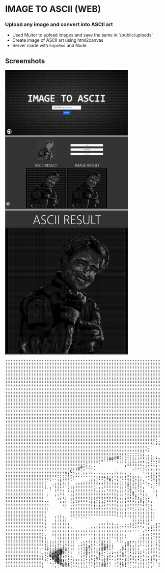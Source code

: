 # IMAGE TO ASCII (WEB)

### Upload any image and convert into ASCII art

- Used Multer to upload images and save the same in '/public/uploads'
- Create image of ASCII art using html2canvas
- Server made with Express and Node

## Screenshots

<img src="./screenshots/ss1.jpeg" alt="Screenshot1" width="400px">
<img src="./screenshots/ss2.jpeg" alt="Screenshot2" width="400px">
<img src="./screenshots/ss3.jpg" alt="Screenshot3" width="400px">


<pre style="
line-height: 4.5px;
letter-spacing: 1.35px
font-size: 4.95px">
------------------------------------------------------------------------------------------------------------------------------------------------------
------------------------------------------------------------------------------------------------------------------------------------------------------
------------------------------------------------------------------------------------------------------------------------------------------------------
------------------------------------------------------------------------------------------------------------------------------------------------------
------------------------------------------------------------------------------------------------------------------------------------------------------
------------------------------------------------------------------------------------------------------------------------------------------------------
------------------------------------------------------------------------------------------------------------------------------------------------------
-----------------------------------------------------------------------------------------*------------------------------------------------------------
-----------------------------------------------------------------------------------------------:-..--::-:---------------------------------------------
------------------------------------------------------------------------------------------*:----:--.*.::-::-------------------------------------------
--------------------------------------------------------------------------------------:.--.---.-----**-.--ee*-----------------------------------------
-------------------------------------------------------------------------------------:.e:-*--:*:*:::-:-.--:ee*----------------------------------------
-----------------------------------------------------------------------------------.:.-:----::**--::::--.--::ee---------------------------------------
--------------------------------------------------------------------------------...-::-:----::**-ee:-:.------eee:-------------------------------------
------------------------------------------------------------------------------.-::*:-:-.e-:*e:--:*:--**:-----*:*e*------------------------------------
---------------------------------------------------------------------------..-.:*::.-:*-:**--:.-:-:-. --...-.--::ee:----------------------------------
-----------------------------------------------------------------------------  -:-.-.-*:- .:-:--*- ..:-:.. ..-..-:ee:---------------------------------
-------------------------------------------------------------------------::.:::--.....---.--..-::-. .-▒*:.   .--.-::*---------------------------------
-------------------------------------------------------------------------..---:. ....:*-.. .:-.-:-. .--▒.-    .  .-*:*.-------------------------------
-------------------------------------------------------------------------:--*--......---..-----  -  .---       .--:***::**----------------------------
------------------------------------------------------------------------- :e-.::--.:-.-.::-. . .- .-**-         -*:-:**::**:--------------------------
------------------------------------------------------------------------. .: ---:-..----.. -..-:.--.:*:          ..-e*:*:**::-------------------------
----------------------------------------------------------------------....-.-e*: --.-.-....e:*..  ..-::-          .:-*e*:-*:*:------------------------
----------------------------------------------------------------------..--:. --: ....::::::-.........**-.. .     .--:-▒▒▒:*::e------------------------
----------------------------------------------------------------------.:::..-:-...  .- -:-.......-.-.::::-...     .-**▒#ee--:*:-----------------------
----------------------------------------------------------------------..-. e**:-.   ...-........------::::-...     -.**#e**-**e-----------------------
---------------------------------------------------------------------.:*..:..  ..-   .---...------:--:::*::--..     -*:▒*ee-:**:----------------------
---------------------------------------------------------------------:: -.-  .  ..-- .-....--::--:::-:*:**::--..   .--e:#*@*.*:#----------------------
--------------------------------------------------------------------.:.:-..       .. ---.--::::::***::e****:::--..   -:*@##▒--e*----------------------
------------------------------------------------------------------------..    .  . .-.-.--::::******:*e:****::::-..  --e▒#▒▒...:e---------------------
---------------------------------------------------------------------:-...    .  .  -...-::*************:****:::::-. .::-#*ee. :*---------------------
-------------------------------------------------------------------.---.--. .    .....--::*********e***e*:********:-. -:*eee:- ::---------------------
--------------------------------------------------------------------:..-.--.      --.-::**************ee***********:-.-***e:e:-.e---------------------
---------------------------------------------------------------------.--:---..  ...--:**ee***********e*eee**********:*:**-::::..e---------------------
-------------------------------------------------------------------.- ::*::-- ..-:-::**e*************e**ee**********::::*--:::- ▒---------------------
-------------------------------------------------------------------..-:--:-:-.  ---:**e*****eeeeee***eeeee*:**********:--*.-::. e---------------------
-------------------------------------------------------------------: .:-:----.  :::*ee***eeeee▒▒▒eeeeeeeeee**:*****e**:::*.-.:.-▒---------------------
------------------------------------------------------------------.- :-:*:---. --:********::::*ee▒▒eeeee***e**:****e**e*:e*---..▒---------------------
------------------------------------------------------------------   .-*:.---. -:******:....---::*eeeeee******::**ee***:-e▒--- -*---------------------
-----------------------------------------------------------------..  --*--:--.--:*****::--.--..----:**eee******:**ee**e:-▒▒*--.::---------------------
-----------------------------------------------------------------.-. .:*-:-:-.-:****:::*:-:****--....-:ee**********e***--@@*..-*:---------------------
-----------------------------------------------------------------*.. .:---::-.-::**::::*:..----*e:-..-:eeeeee*********:::#e*- :▒:---------------------
-----------------------------------------------------------------*:   -.:--*-.-::***::**:-:**-.--**-.-**eeeeeee***ee**-*▒▒e:..▒-----------------------
------------------------------------------------------------------:...----.*::::::***:***::eee*-.**:::**eeeeeeee*e▒e*::e#ee--:e:----------------------
-----------------------------------------------------------------:.. ..---.:::::::********::eee:--*:::*********ee▒#▒*.*:e:*:.*e-----------------------
-----------------------------------------------------------------:..:-.----:*:::::*********:ee**:*e:-:e***:-.-:e###▒:-*▒e::e:ee-----------------------
-------------------------------------------------------------------.....---:::::::*****eeee**eee***::*▒e*:. . .-▒##▒-.:e▒*-e-:------------------------
-------------------------------------------------------------------.....:--:::::::***eee▒▒▒▒eeeee*:*:e#e:-:ee:..-*▒▒---*:**e--------------------------
-----------------------------------------------------------------::..:..-.-:::::::***eee▒▒▒▒eeee*:::*e▒e:*..-*e:.:**.:*****:*-------------------------
-----------------------------------------------------------------.---..-..:::::::::**eeee▒eeee**::::*ee***--..-e:--*-:-:-**---------------------------
------------------------------------------------------------------.-- --.-:::*::::::****eeeee▒▒ee*:*******:**:-.*-:-::-::*----------------------------
-------------------------------------------------------------.----::..::-:::*****::::::****:**eee***eee**e**▒e:.--**::e**:----------------------------
-------------------------------------------------------------.****▒:.-::-::******:-::*::::**e*::::**ee▒**e▒▒ee*.:****:-*-:----------------------------
-------------------------------------------------------------.:    ..-:-::::::***::****::***e***:::e▒▒▒**▒▒▒▒e*******--*:-----------------------------
------------------------------------------------------------- -     .::--::::::**:*****:-:::**:ee***▒▒▒e*▒▒▒ee▒▒*::--**:------------------------------
------------------------------------------------------------.       -::-:::-::::*:*****::-::::*:eeeeeeeee▒▒▒▒eee::::*::-------------------------------
-----------------------------------------------------------...      .::---::::::*:***--:::::*:*:.:e▒##ee*e▒▒▒▒e:--.-----------------------------------
----------------------------------------------------------- ..      .::.--:::::::*ee*:..-::****:.-e▒##**:ee▒eee--.------------------------------------
----------------------------------------------------------.....     .-:------::::*ee**---.--****:.-:::::.eeee▒e---------------------------------------
---------------------------------------------------------.....-.     .-----::::::*eee*:.**:-.-**::::*e**-*e*▒#:---------------------------------------
---------------------------------------------------------.....-...    --.--:::::-*e*e*:--▒e▒-..-::::*e*:-***▒▒----------------------------------------
-------------------------------------------------------..  ..---...   ....--::::-*e***::--*#e▒:..--::**:-***▒:----------------------------------------
-------------------------------------------------------     ..---....   ..-------****e*::-..▒#▒*-..-:::-:**ee-----------------------------------------
-------------------------------------------------------.      .----....   .------:*******::--:▒▒▒e-.-:::::*e------------------------------------------
-------------------------------------------------------.       .-----....  .-----:*::*e***:*e:--ee:-e*::**e:------------------------------------------
-------------------------------------------------------.        ..----....  .----::::*ee*****ee*:-:****e*e:-------------------------------------------
----------------------------------------------------::            ..---..    .--.-::::ee**::::*******e▒e▒:--------------------------------------------
----------------------------------------------------:.              .......   .-..---:*ee**::::****ee▒e▒*---------------------------------------------
-----------------------------------------------..........            .......   ....--:*ee**::::***e▒▒ee*----------------------------------------------
---------------------------------------------:-:...........         ..--.-...   -...--*eee*******eee*e:-----------------------------------------------
------------------------------------------:e::--.............      ..-....---     ..--:*ee**eee*****e*------------------------------------------------
----------------------------------------ee**-.......--....---...   .-...  :---.    -.--*eeeeee******--------------------------------------------------
--------------------------------------:::::............-...-----........ .-......  .---:**ee****:**---------------------------------------------------
-------------------------------------*     .........--..-----.----.-...  -... .-:-....--:****:::*:----------------------------------------------------
--------------------------------:---.          ..-----.....----..--..--. -....ee:.: ..-.-::*:::::-----------------------------------------------------
-------------------------------:.             .------........----......-.-...-#*- :.---**.--:::-------------------------------------------------------
------------------------------: ...           .-------.---.   ..----.....-...-e*:.:--. *@-.-...::-----------------------------------------------------
-----------------------------e-:-.              --------....     ...... .-....-ee::--. -@▒▒▒@e..**:---------------------------------------------------
----------------------------e*:---.              .----........     .....--. .. :▒*:-:---##:*▒▓*..*e*--------------------------------------------------
--------------------------::...           .       .-..........    .-:-.--.  ..  .. -:*::▒:.-*@#-. -:*:------------------------------------------------
-------------------------e--:-....        .... .     .........    .------.   ..    .:***:..::e▒@e  .-::-----------------------------------------------
------------------------:--.. ................. .     .........    .----..      .    .----:**e▒:e#: ..-:----------------------------------------------
-----------------------*:......    .--.. .........     ....--..    ..-...        .      .-:*e▒:.-▒▓...  -:--------------------------------------------
--------------------------................ ....-....  ..--:--.. ..  .....   ..            -*ee:..e▓*..:-.---------------------------------------------
--------------------....-..--      ....  .-....--.... .-:::-... ..   ...  ....           ...-::**▒▓e.-***-:-------------------------------------------
------------------.....---.      ..-:**:.  .-..---...  .-----.. ...      ...  ..     ......-:*:::#▓e..-.-***:-----------------------------------------
-----------------.  ..---.      ....--:*e:-. ----:-...  .----.. .-..    ...   .. ...... ....-*▒▒#@@e.. . :-:e-----------------------------------------
----------------.   .----       .... ......--..:::-....  -::-....-....  ..           .... ..--*e▒#@-.. . .--*:----------------------------------------
----------------   ..:-.-   ..------..----..-.---::-..-. .:--....--......             ....  .-:*e#▒ --... .-:e:---------------------------------------
---------------.  ..-:-.-  -----------------..-:-.-:. .-. -----. .-..... ..            .....  -*e#:..--......:e---------------------------------------
---------------.  ..::-.-..-----------------..-*::-:-  ....:-.    .-.................   .......-**:--------..-*▒--------------------------------------
---------------. . -::- -..--------...------..-*-::--.  ..        .--...      ..........  .....--:::-------..-*▒*-------------------------------------
---------------... -:-- ..--------....------..-:-.::-.   .         --...           ....... ....---:::------..-:e▒-------------------------------------
---------------  . ---. ..:-------.....----...-:: -:-.   ..        .--------...      ...........--:**--...-...*▒:*------------------------------------
---------------    ---- ..:--------....----...-:*..--.   ..        .----::::::::-.      .... ..----:*:-...----:▒*-*-----------------------------------
--------------- .  -.--  .:---------....---...--:: -:-.  ..        .-----:::::::*::.      ..  .:---:**--..--. -:eee:----------------------------------
--------------- .  ..--  .:----------..----...--:* .--.   .        .     ...--:::***:-        .::.-::*:--.-.   -***▒----------------------------------
--------------- .  ..--  .:----------------...--:*- -:.   .               ....--::***e*.      -*:..::*-----    -:-*::---------------------------------
--------------- .  ...-. .:----------------....-:::..--.  .               ....--::**eeee-    .-*:..:-*-..-...---::-:----------------------------------
---------------     ..-. .:----------------....--:*-.-:.                  ....--*:***e▒▒▒*.  --*:..:-::.....---:*:.-----------------------------------
---------------     ..-. .:-----::---------....---::..:-            ..---...---:e::*ee▒▒▒▒* .--*-..:--:.. ..----:*▒.----------------------------------
---------------..    ... -:-----:::--:-----....---:::.--.         ..--::::-:::::-::**ee▒▒#▒.---*-..:.-:.. ..-.-:e▒▒▒:---------------------------------
-----------------    ... .::----:::::::----....---::*-.-.         .--::::**::::::::**ee▒▒##----*-..-.-*-.  .-..-e###e---------------------------------
-----------------     .. -:-:----::::::----....----:::.-.         .-----:**:::**:::*eeee▒▒#.---:-..-..:-.  .....:e▒##---------------------------------
-----------------     .. .:------::::::----....------:--.         .-.--.:*e::***::::*eee▒#e.-..:-. -..--.  .--..--e▒#:--------------------------------
----------------.      . .-------:::::-----....-------:..          -..--.-*::*:*:::**ee▒#@::-..:-. -..--.  .------*e▒*--------------------------------
----------------.      . .--------:::------....-----..--.          .-..-.-:--*::*::*ee▒▒#*:::-.-.. ....-.  .-....*:e▒e--------------------------------
----------------.        ------------------....---.....-..           ..  .-.-*-::::*e▒##*-:-:-.-.  ....-.  .-.--..:*e▒--------------------------------
----------------.        ---------------.--.....-.........                . .--:-:**e#@#-.--:..-.. ......  -:.--..*::e:-------------------------------
----------------         ------------------...............                   .-:-:**ee#▒.-.-*- ..  ... ..  :: -:-.*ee*--------------------------------
----------------         ------------------...............                    ----*eee▒: ..--::-:...       **.-e*-**▒:.-------------------------------
----------------    ..   ------------------...............                    .. .-*eee  ..:▒-:---**:---:***▒:-ee**e#*:-------------------------------
---------------.   ....  ------------------...............        .  ...          .-▒#   ..-▒▒:.:--.-----:::ee:*▒e-*eee-------------------------------
---------------.   ..... --.-.-..            .  ... ......       .......           .▒-   ...:e▒:.*e*-*▒e*e*-*ee:*e-*▒e*-------------------------------
---------------.   ..... .                       .........      .....-..    .     ..*.   .. -::*--*::-:▒▒*ee****::-.-.:-------------------------------
---------------.   .....                         ........      ......-..    ........-    .. ....--..---:*****eeeee-:e:*-------------------------------
---------------.   .....               .         ...-...     ........-...  .-:-------   .-  ............----::**eee::**-------------------------------
---------------.  .......            .....      ...---..   .--......--...  .:*:::***-   .-  ...     .........--::*e▒*:e.------------------------------
---------------.  .......           ........  ....----..  ---......--....  -:****ee*-   .--   .       .   .....-::-*▒**-------------------------------
---------------.  .......          .............-----.. .-:--.....---..-...-****e▒e*-   .-.               ......-::.e▒:*------------------------------
---------------.  ........       ...........-----::--. .:::--......-----....*e**▒#▒*. . .-.               .---..--:::e▒*------------------------------
---------------.  .........    ..............-------. .::::--......------. .:e**▒##*.  --:-     . .........-:::**::-.*#e------------------------------
---------------.  ..................................  -::---........-----. .:ee:e##:....-*:.......-------::*eee▒▒▒▒e::##------------------------------
---------------   ...............................    .------........------ .:*e*e#@:.. ..:-.........--..---::***e▒##*-#@------------------------------
---------------   ...........................        ..-----........------ .-:e**▒#...-..-...........----------:*▒##:-e@------------------------------
---------------   ............................       ...----.........----- .-:*e:▒:.. ...--...........--:::::***ee▒▒:.e#▒-----------------------------
--------------..  .............   .............     .....-----.......---:- .--:ee▒ ..   .--.........----::::*ee▒▒▒▒e-.*##-----------------------------
--------------..   ...........    .............     .....------......---:. ----e▒# ..  ..--.................-::****--.*▒#:----------------------------
--------------..    .........    .......  ....      ......-----......-::-..----*▒# .....---...................-:::::--*e▒*----------------------------
--------------...  .........    .........  ...     ..-....--:-.......-::-..-:--*▒*......---...........-.....-:**e▒##▒eeee*----------------------------
--------------.............   ......-....  ...  .....-....--:-.......-::-..::::*#:..-:..---..........---....-*e*e##e**e##e----------------------------
---------------......-.....  ..--...---..   ...---...-.....::-.......-:-..-:*::*#*.  .  -.-.................:e:-:▒▒:--*▒#▒----------------------------
---------------......-.....  ..--.---:-...    .*:-. .-.....::-.......-:-..:****e#*......: ..................:*-.-*e:.-:e#▒----------------------------
----------------....--.-... ..--.--.-*:-..    :*:.........-::--......-:-..:****e#*......- ...    ...........--...-:...-*▒e----------------------------
---------------:....:----.. .------.-**:-.   -:*:...  ....-:::-......-:...:****e#*......--.............................-::----------------------------
-------------..:-..-:-:--.. .--:*:-.-:e*:-   ::::-..   ...-:::-......-:..-*e*::e#:   ...-....       ......--------.......-----------------------------
-------------. ::-.:::*:-.. .-:**:-.-*e*:-  .*:::-..  ...--::::-....-:-..-*e:-:e#.   .-...............--::*e▒▒e*:-.......-----------------------------
-------------. -*--**e**-.  .-:*:---:**:-. .-*:-::...-...----::-....-:-..:ee:-*e▒ ...-:..      .......--:ee▒##e:-.....  ..----------------------------
-------------. .:::ee▒e*-.  .-:*:---:*:-....-:--::----..---..::-....-:-..:*e:-*▒:--..::-     ..........-:*e▒#▒*:-....   .-----------------------------
-------------...:**e▒▒*:-.  ..:*----::-...-.-:-.-::::-..---..*:-...-::...:**--*e.. ..:-- ............---**e▒#e*:-....  .------------------------------
-------------...:ee▒ee*-..  ..-*:---*:...:-.-*-..::::-.----..*:-...-:-. .:::-:*:   .-:...............--::*e▒▒*:----..  .------------------------------
-------------..-:e▒ee*:-..   .-*:--:*-..-:.--*-.-::::-...--..*:-...-:.. .:*--:e    .-...............-----:***--..--.. .-------------------------------
--------------..-*eee*:--..  .-::--::..-:-.--*-.-:::--...--..*:-..-:-.. -::-:*▒   ...--..............-.---**:....-.....-------------------------------
---------------.-:e▒e*::-.....-::--*-.-::..--:----::-...--..-*:-..-:-. .-:-:*▒. ..--....................:-:▒:.  --....--------------------------------
---------------..-*▒▒e::--.....-:-:*-.-*- .----:--:-...---. -*:-.-:-.  .-::*e*      ..................-.:-:▒:-..-....---------------------------------
--------------- ..-e▒e*:--.....-:-::.-::. .---::----...-:-..::----:-. ..-::e▒-     .....................--:e*:-.-...----------------------------------
--------------.  ..:ee*::--....---:-.-*:. .---:----....--. .::---:-.. ..-**▒▒      ......-..............:**eee:.--::----------------------------------
--------------.   .-*ee*:---....--:-.:e:. .-:::----.....-. .::--::-.. ..:*e▒.     ...................---:e:::-... ...---------------------------------
--------------.   ..-*e**:--....--:--*e-. .-**:--......... -:-----.....-e:e▒.       ...........   ....        ..*-...---------------------------------
--------------.    ..-***:--.....-:--**-   -:*-..........  ------... .-:e:ee.                                  .::. .---------------.-----------------

</pre>
